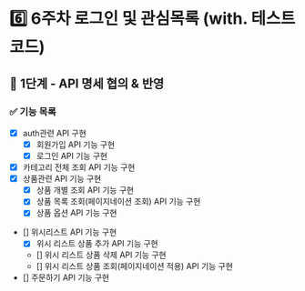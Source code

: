 # 6️⃣ 6주차 로그인 및 관심목록 (with. 테스트코드)
## 📄 1단계 - API 명세 협의 & 반영 
### ✅ 기능 목록
- [x] auth관련  API 구현
  - [x] 회원가입 API 기능 구현
  - [x] 로그인 API 기능 구현
- [x] 카테고리 전체 조회 API 기능 구현
- [x] 상품관련 API 기능 구현
  - [x] 상품 개별 조회 API 기능 구현
  - [x] 상품 목록 조회(페이지네이션 조회) API 기능 구현
  - [x] 상품 옵션 API 기능 구현
- [] 위시리스트 API 기능 구현
  - [x] 위시 리스트 상품 추가 API 기능 구현
  - [] 위시 리스트 상품 삭제 API 기능 구현
  - [] 위시 리스트 상품 조회(페이지네이션 적용) API 기능 구현
- [] 주문하기 API 기능 구현